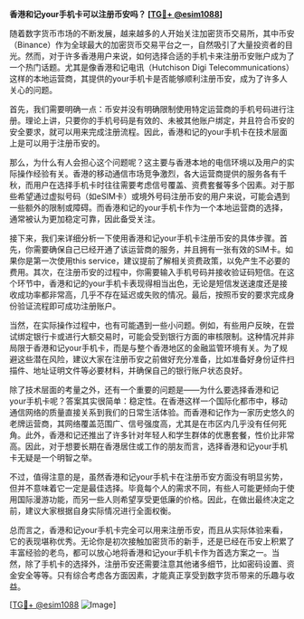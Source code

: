 **香港和记your手机卡可以注册币安吗？ [[TG💪+ @esim1088](https://t.me/s/esim1088)]**

随着数字货币市场的不断发展，越来越多的人开始关注加密货币交易所，其中币安（Binance）作为全球最大的加密货币交易平台之一，自然吸引了大量投资者的目光。然而，对于许多香港用户来说，如何选择合适的手机卡来注册币安账户成为了一个热门话题。尤其是像香港和记电讯（Hutchison Digi Telecommunications）这样的本地运营商，其提供的your手机卡是否能够顺利注册币安，成为了许多人关心的问题。

首先，我们需要明确一点：币安并没有明确限制使用特定运营商的手机号码进行注册。理论上讲，只要你的手机号码是有效的、未被其他账户绑定，并且符合币安的安全要求，就可以用来完成注册流程。因此，香港和记的your手机卡在技术层面上是可以用于注册币安的。

那么，为什么有人会担心这个问题呢？这主要与香港本地的电信环境以及用户的实际操作经验有关。香港的移动通信市场竞争激烈，各大运营商提供的服务各有千秋，而用户在选择手机卡时往往需要考虑信号覆盖、资费套餐等多个因素。对于那些希望通过虚拟号码（如eSIM卡）或境外号码注册币安的用户来说，可能会遇到一些额外的限制或障碍。而香港和记的your手机卡作为一个本地运营商的选择，通常被认为更加稳定可靠，因此备受关注。

接下来，我们来详细分析一下使用香港和记your手机卡注册币安的具体步骤。首先，你需要确保自己已经开通了该运营商的服务，并且拥有一张有效的SIM卡。如果你是第一次使用this service，建议提前了解相关资费政策，以免产生不必要的费用。其次，在注册币安的过程中，你需要输入手机号码并接收验证码短信。在这个环节中，香港和记的your手机卡表现得相当出色，无论是短信发送速度还是接收成功率都非常高，几乎不存在延迟或失败的情况。最后，按照币安的要求完成身份验证流程即可成功注册账户。

当然，在实际操作过程中，也有可能遇到一些小问题。例如，有些用户反映，在尝试绑定银行卡或进行大额交易时，可能会受到银行方面的审核限制。这种情况并非局限于香港和记your手机卡，而是与整个香港地区的金融监管环境有关。为了规避这些潜在风险，建议大家在注册币安之前做好充分准备，比如准备好身份证件扫描件、地址证明文件等必要材料，并确保自己的银行账户状态良好。

除了技术层面的考量之外，还有一个重要的问题是——为什么要选择香港和记your手机卡呢？答案其实很简单：稳定性。在香港这样一个国际化都市中，移动通信网络的质量直接关系到我们的日常生活体验。而香港和记作为一家历史悠久的老牌运营商，其网络覆盖范围广、信号强度高，尤其是在市区内几乎没有任何死角。此外，香港和记还推出了许多针对年轻人和学生群体的优惠套餐，性价比非常高。因此，对于想要长期在香港居住或工作的朋友而言，选择香港和记your手机卡无疑是一个明智之举。

不过，值得注意的是，虽然香港和记your手机卡在注册币安方面没有明显劣势，但并不意味着它一定是最佳选择。毕竟每个人的需求不同，有些人可能更倾向于使用国际漫游功能，而另一些人则希望享受更低廉的价格。因此，在做出最终决定之前，建议大家根据自身实际情况进行全面权衡。

总而言之，香港和记your手机卡完全可以用来注册币安，而且从实际体验来看，它的表现堪称优秀。无论你是初次接触加密货币的新手，还是已经在币安上积累了丰富经验的老鸟，都可以放心地将香港和记your手机卡作为首选方案之一。当然，除了手机卡的选择外，注册币安还需要注意其他诸多细节，比如密码设置、资金安全等等。只有综合考虑各方面因素，才能真正享受到数字货币带来的乐趣与收益。

[[TG💪+ @esim1088](https://t.me/s/esim1088) ![Image](https://i.postimg.cc/4NQfJmqS/Snipaste-2025-05-13-00-14-12.png)]